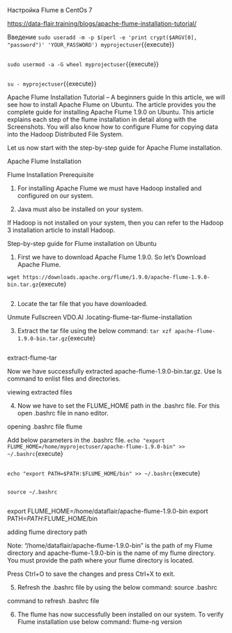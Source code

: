 Настройка Flume в CentOs 7


https://data-flair.training/blogs/apache-flume-installation-tutorial/


Введение
`
sudo useradd -m -p $(perl -e 'print crypt($ARGV[0], "password")' 'YOUR_PASSWORD') myprojectuser
`{{execute}}
```
```
`
sudo usermod -a -G wheel myprojectuser
`{{execute}}
```
```
`
su - myprojectuser
`{{execute}}

Apache Flume Installation Tutorial – A beginners guide
In this article, we will see how to install Apache Flume on Ubuntu. The article provides you the complete guide for installing Apache Flume 1.9.0 on Ubuntu. This article explains each step of the flume installation in detail along with the Screenshots. You will also know how to configure Flume for copying data into the Hadoop Distributed File System.

Let us now start with the step-by-step guide for Apache Flume installation.

Apache Flume Installation

Flume Installation Prerequisite
1. For installing Apache Flume we must have Hadoop installed and configured on our system.

2. Java must also be installed on your system.

If Hadoop is not installed on your system, then you can refer to the Hadoop 3 installation article to install Hadoop.

Step-by-step guide for Flume installation on Ubuntu
1. First we have to download Apache Flume 1.9.0. So let’s Download Apache Flume.

`
wget https://downloads.apache.org/flume/1.9.0/apache-flume-1.9.0-bin.tar.gz
`{execute}
```
```

2. Locate the tar file that you have downloaded.

Unmute
Fullscreen
VDO.AI
.locating-flume-tar-flume-installation

3. Extract the tar file using the below command:
`
tar xzf apache-flume-1.9.0-bin.tar.gz
`{execute}
```
```
extract-flume-tar

Now we have successfully extracted apache-flume-1.9.0-bin.tar.gz. Use ls command to enlist files and directories.

viewing extracted files

4. Now we have to set the FLUME_HOME path in the .bashrc file. For this open .bashrc file in nano editor.

opening .bashrc file flume

Add below parameters in the .bashrc file.
`
echo "export FLUME_HOME=/home/myprojectuser/apache-flume-1.9.0-bin" >> ~/.bashrc
`{execute}
```
```
`
echo "export PATH=$PATH:$FLUME_HOME/bin" >> ~/.bashrc
`{execute}
```
```
`
source ~/.bashrc
`
```
```

export FLUME_HOME=/home/dataflair/apache-flume-1.9.0-bin
export PATH=$PATH:$FLUME_HOME/bin

adding flume directory path

Note: “/home/dataflair/apache-flume-1.9.0-bin” is the path of my Flume directory and apache-flume-1.9.0-bin is the name of my flume directory. You must provide the path where your flume directory is located.

Press Ctrl+O to save the changes and press Ctrl+X to exit.

5. Refresh the .bashrc file by using the below command:
source .bashrc

command to refresh .bashrc file

6. The flume has now successfully been installed on our system. To verify Flume installation use below command:
flume-ng version


